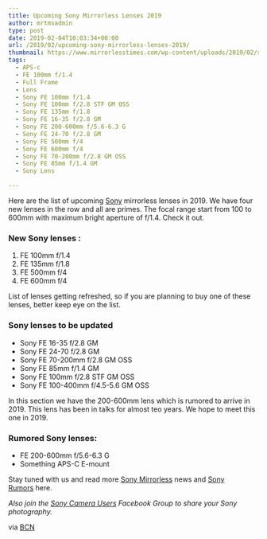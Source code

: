 ```yaml
---
title: Upcoming Sony Mirrorless Lenses 2019
author: mrtmsadmin
type: post
date: 2019-02-04T10:03:34+00:00
url: /2019/02/upcoming-sony-mirrorless-lenses-2019/
thumbnail: https://www.mirrorlesstimes.com/wp-content/uploads/2019/02/sony-mirrorless-lenses.jpg
tags:
  - APS-c
  - FE 100mm f/1.4
  - Full Frame
  - Lens
  - Sony FE 100mm f/1.4
  - Sony FE 100mm f/2.8 STF GM OSS
  - Sony FE 135mm f/1.8
  - Sony FE 16-35 f/2.8 GM
  - Sony FE 200-600mm f/5.6-6.3 G
  - Sony FE 24-70 f/2.8 GM
  - Sony FE 500mm f/4
  - Sony FE 600mm f/4
  - Sony FE 70-200mm f/2.8 GM OSS
  - Sony FE 85mm f/1.4 GM
  - Sony Lens

---
```

Here are the list of upcoming [Sony][1] mirrorless lenses in 2019. We have four new lenses in the row and all are primes. The focal range start from 100 to 600mm with maximum bright aperture of f/1.4. Check it out. <!--more-->

<span id="more-245"></span>

### New Sony lenses :

  1. FE 100mm f/1.4
  2. FE 135mm f/1.8
  3. FE 500mm f/4
  4. FE 600mm f/4

List of lenses getting refreshed, so if you are planning to buy one of these lenses, better keep eye on the list.

### Sony lenses to be updated

  * Sony FE 16-35 f/2.8 GM
  * Sony FE 24-70 f/2.8 GM
  * Sony FE 70-200mm f/2.8 GM OSS
  * Sony FE 85mm f/1.4 GM
  * Sony FE 100mm f/2.8 STF GM OSS
  * Sony FE 100-400mm f/4.5-5.6 GM OSS

In this section we have the 200-600mm lens which is rumored to arrive in 2019. This lens has been in talks for almost teo years. We hope to meet this one in 2019.

### Rumored Sony lenses:

  * FE 200-600mm f/5.6-6.3 G
  * Something APS-C E-mount

Stay tuned with us and read more <a href="https://www.mirrorlesstimes.com/tags/sony-mirrorless/" target="_blank" rel="noopener">Sony Mirrorless</a> news and <a href="https://www.bestcameranews.com/tag/sony-rumors/" target="_blank" rel="noopener">Sony Rumors</a> here.

_Also join the <a class="ext-link" title="" href="https://www.facebook.com/groups/1637646316495210/" target="_blank" rel="external nofollow noopener">Sony Camera Users</a> Facebook Group to share your Sony photography._

via <a href="https://www.bestcameranews.com/list-of-upcoming-sony-lenses-2019/" target="_blank" rel="noopener">BCN</a>

 [1]: https://www.bestcameranews.com/sony/